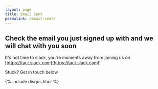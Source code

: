 ```yaml
---
layout: page
title: Email Sent
permalink: /email-sent/
---
```


## Check the email you just signed up with and we will chat with you soon

It's not time to slack, you're moments away from joining us on [https://taut.slack.com](https://taut.slack.com)!

Stuck? Get in touch below

{% include disqus.html %}
